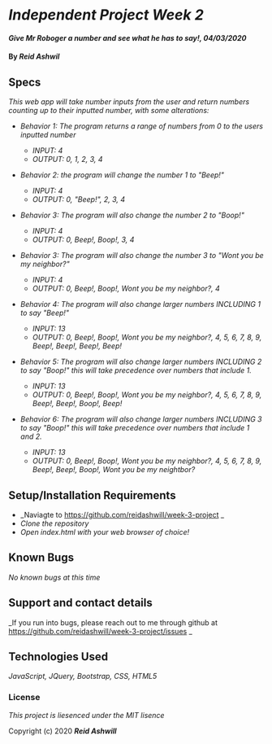 # _Independent Project Week 2_

#### _Give Mr Roboger a number and see what he has to say!, 04/03/2020_

#### By _**Reid Ashwil**_

## Specs

_This web app will take number inputs from the user and return numbers counting up to their inputted number, with some alterations:_

* _Behavior 1: The program returns a range of numbers from 0 to the users inputted number_
  * _INPUT: 4_
  * _OUTPUT: 0, 1, 2, 3, 4_

* _Behavior 2: the program will change the number 1 to "Beep!"_
  * _INPUT: 4_
  * _OUTPUT: 0, "Beep!", 2, 3, 4_

* _Behavior 3: The program will also change the number 2 to "Boop!"_
  * _INPUT: 4_
  * _OUTPUT: 0, Beep!, Boop!, 3, 4_

* _Behavior 3: The program will also change the number 3 to "Wont you be my neighbor?"_
  * _INPUT: 4_
  * _OUTPUT: 0, Beep!, Boop!, Wont you be my neighbor?, 4_

* _Behavior 4: The program will also change larger numbers INCLUDING 1 to say "Beep!"_
  * _INPUT: 13_
  * _OUTPUT: 0, Beep!, Boop!, Wont you be my neighbor?, 4, 5, 6, 7, 8, 9, Beep!, Beep!, Beep!, Beep!_

* _Behavior 5: The program will also change larger numbers INCLUDING 2 to say "Boop!" this will take precedence over numbers that include 1._
  * _INPUT: 13_
  * _OUTPUT: 0, Beep!, Boop!, Wont you be my neighbor?, 4, 5, 6, 7, 8, 9, Beep!, Beep!, Boop!, Beep!_

* _Behavior 6: The program will also change larger numbers INCLUDING 3 to say "Boop!" this will take precedence over numbers that include 1 and 2._
  * _INPUT: 13_
  * _OUTPUT: 0, Beep!, Boop!, Wont you be my neighbor?, 4, 5, 6, 7, 8, 9, Beep!, Beep!, Boop!, Wont you be my neightbor?_

## Setup/Installation Requirements

* _Naviagte to https://github.com/reidashwill/week-3-project _
* _Clone the repository_
* _Open index.html with your web browser of choice!_



## Known Bugs

_No known bugs at this time_

## Support and contact details

_If you run into bugs, please reach out to me through github at https://github.com/reidashwill/week-3-project/issues _

## Technologies Used

_JavaScript, JQuery, Bootstrap, CSS, HTML5_

### License

*This project is liesenced under the MIT lisence*

Copyright (c) 2020 **_Reid Ashwill_**